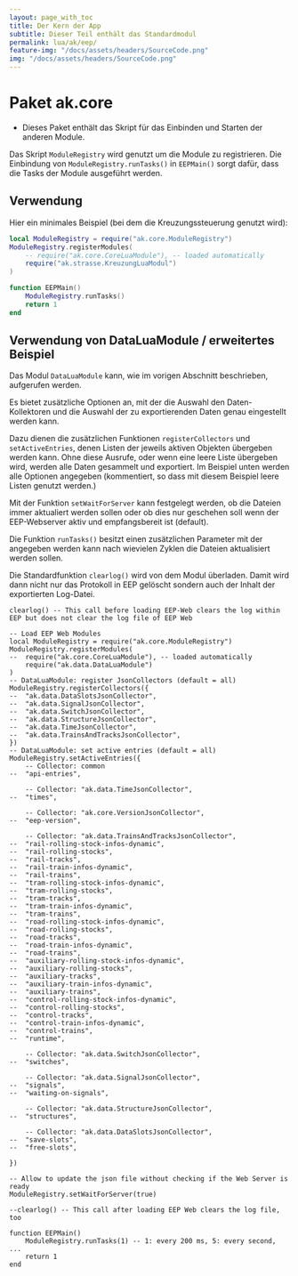 ```yaml
---
layout: page_with_toc
title: Der Kern der App
subtitle: Dieser Teil enthält das Standardmodul 
permalink: lua/ak/eep/
feature-img: "/docs/assets/headers/SourceCode.png"
img: "/docs/assets/headers/SourceCode.png"
---
```


# Paket ak.core

* Dieses Paket enthält das Skript für das Einbinden und Starten der anderen Module.

Das Skript `ModuleRegistry` wird genutzt um die Module zu registrieren.
Die Einbindung von `ModuleRegistry.runTasks()` in `EEPMain()` sorgt dafür, dass die Tasks der Module ausgeführt werden.

## Verwendung

Hier ein minimales Beispiel (bei dem die Kreuzungssteuerung genutzt wird):

```lua
local ModuleRegistry = require("ak.core.ModuleRegistry")
ModuleRegistry.registerModules(
    -- require("ak.core.CoreLuaModule"), -- loaded automatically 
    require("ak.strasse.KreuzungLuaModul")
)

function EEPMain()
    ModuleRegistry.runTasks()
    return 1
end
```

## Verwendung von DataLuaModule / erweitertes Beispiel

Das Modul `DataLuaModule` kann, wie im vorigen Abschnitt beschrieben, aufgerufen werden. 

Es bietet zusätzliche Optionen an, mit der die Auswahl den Daten-Kollektoren und die Auswahl der zu exportierenden Daten genau eingestellt werden kann.

Dazu dienen die zusätzlichen Funktionen `registerCollectors` und `setActiveEntries`, denen Listen der jeweils aktiven Objekten übergeben werden kann. Ohne diese Ausrufe, oder wenn eine leere Liste übergeben wird, werden alle Daten gesammelt und exportiert. Im Beispiel unten werden alle Optionen angegeben (kommentiert, so dass mit diesem Beispiel leere Listen genutzt werden.)

Mit der Funktion `setWaitForServer` kann festgelegt werden, ob die Dateien immer aktualiert werden sollen oder ob dies nur geschehen soll wenn der EEP-Webserver aktiv und empfangsbereit ist (default).

Die Funktion `runTasks()` besitzt einen zusätzlichen Parameter mit der angegeben werden kann nach wievielen Zyklen die Dateien aktualisiert werden sollen. 

Die Standardfunktion `clearlog()` wird von dem Modul überladen. Damit wird dann nicht nur das Protokoll in EEP gelöscht sondern auch der Inhalt der exportierten Log-Datei.  

```
clearlog() -- This call before loading EEP-Web clears the log within EEP but does not clear the log file of EEP Web

-- Load EEP Web Modules
local ModuleRegistry = require("ak.core.ModuleRegistry")
ModuleRegistry.registerModules(
--  require("ak.core.CoreLuaModule"), -- loaded automatically 
    require("ak.data.DataLuaModule")
)
-- DataLuaModule: register JsonCollectors (default = all)
ModuleRegistry.registerCollectors({
--  "ak.data.DataSlotsJsonCollector",
--  "ak.data.SignalJsonCollector",
--  "ak.data.SwitchJsonCollector",
--  "ak.data.StructureJsonCollector",
--  "ak.data.TimeJsonCollector",
--  "ak.data.TrainsAndTracksJsonCollector",
})
-- DataLuaModule: set active entries (default = all)
ModuleRegistry.setActiveEntries({
    -- Collector: common
--  "api-entries",

    -- Collector: "ak.data.TimeJsonCollector",
--  "times",

    -- Collector: "ak.core.VersionJsonCollector",
--  "eep-version",

    -- Collector: "ak.data.TrainsAndTracksJsonCollector",
--  "rail-rolling-stock-infos-dynamic",
--  "rail-rolling-stocks",
--  "rail-tracks",
--  "rail-train-infos-dynamic",
--  "rail-trains",
--  "tram-rolling-stock-infos-dynamic",
--  "tram-rolling-stocks",
--  "tram-tracks",
--  "tram-train-infos-dynamic",
--  "tram-trains",
--  "road-rolling-stock-infos-dynamic",
--  "road-rolling-stocks",
--  "road-tracks",
--  "road-train-infos-dynamic",
--  "road-trains",
--  "auxiliary-rolling-stock-infos-dynamic",
--  "auxiliary-rolling-stocks",
--  "auxiliary-tracks",
--  "auxiliary-train-infos-dynamic",
--  "auxiliary-trains",
--  "control-rolling-stock-infos-dynamic",
--  "control-rolling-stocks",
--  "control-tracks",
--  "control-train-infos-dynamic",
--  "control-trains",
--  "runtime",

    -- Collector: "ak.data.SwitchJsonCollector",
--  "switches",

    -- Collector: "ak.data.SignalJsonCollector",
--  "signals",
--  "waiting-on-signals",

    -- Collector: "ak.data.StructureJsonCollector",
--  "structures",

    -- Collector: "ak.data.DataSlotsJsonCollector",
--  "save-slots",
--  "free-slots",

})

-- Allow to update the json file without checking if the Web Server is ready
ModuleRegistry.setWaitForServer(true) 

--clearlog() -- This call after loading EEP Web clears the log file, too

function EEPMain()
    ModuleRegistry.runTasks(1) -- 1: every 200 ms, 5: every second, ...
    return 1
end
```
